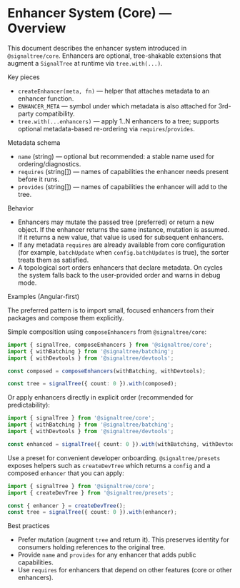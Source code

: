 # Enhancer System (Core) — Overview

This document describes the enhancer system introduced in `@signaltree/core`.
Enhancers are optional, tree-shakable extensions that augment a `SignalTree` at runtime
via `tree.with(...)`.

Key pieces

- `createEnhancer(meta, fn)` — helper that attaches metadata to an enhancer function.
- `ENHANCER_META` — symbol under which metadata is also attached for 3rd-party compatibility.
- `tree.with(...enhancers)` — apply 1..N enhancers to a tree; supports optional metadata-based
  re-ordering via `requires`/`provides`.

Metadata schema

- `name` (string) — optional but recommended: a stable name used for ordering/diagnostics.
- `requires` (string[]) — names of capabilities the enhancer needs present before it runs.
- `provides` (string[]) — names of capabilities the enhancer will add to the tree.

Behavior

- Enhancers may mutate the passed tree (preferred) or return a new object. If the enhancer
  returns the same instance, mutation is assumed. If it returns a new value, that value is used
  for subsequent enhancers.
- If any metadata `requires` are already available from core configuration (for example,
  `batchUpdate` when `config.batchUpdates` is true), the sorter treats them as satisfied.
- A topological sort orders enhancers that declare metadata. On cycles the system falls back to
  the user-provided order and warns in debug mode.

Examples (Angular-first)

The preferred pattern is to import small, focused enhancers from their packages and compose them explicitly.

Simple composition using `composeEnhancers` from `@signaltree/core`:

```typescript
import { signalTree, composeEnhancers } from '@signaltree/core';
import { withBatching } from '@signaltree/batching';
import { withDevtools } from '@signaltree/devtools';

const composed = composeEnhancers(withBatching, withDevtools);

const tree = signalTree({ count: 0 }).with(composed);
```

Or apply enhancers directly in explicit order (recommended for predictability):

```typescript
import { signalTree } from '@signaltree/core';
import { withBatching } from '@signaltree/batching';
import { withDevtools } from '@signaltree/devtools';

const enhanced = signalTree({ count: 0 }).with(withBatching, withDevtools);
```

Use a preset for convenient developer onboarding. `@signaltree/presets` exposes helpers such as `createDevTree` which
returns a `config` and a composed `enhancer` that you can apply:

```typescript
import { signalTree } from '@signaltree/core';
import { createDevTree } from '@signaltree/presets';

const { enhancer } = createDevTree();
const tree = signalTree({ count: 0 }).with(enhancer);
```

Best practices

- Prefer mutation (augment `tree` and return it). This preserves identity for consumers holding
  references to the original tree.
- Provide `name` and `provides` for any enhancer that adds public capabilities.
- Use `requires` for enhancers that depend on other features (core or other enhancers).
